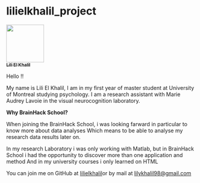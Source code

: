 # lilielkhalil_project
<a href="https://github.com/lilielkhalil">
   <img src="https://avatars.githubusercontent.com/u/87989383?v=4?s=100" width="100px;" alt=""/>
   <br /><sub><b>Lili El Khalil</b></sub>
</a>

Hello !!

My name is Lili El Khalil,
I am in my first year of master student at University of Montreal studying psychology.
I am a research assistant with Marie Audrey Lavoie in the visual neurocognition laboratory.

<b> Why BrainHack School? </B>

When joining the BrainHack School, i was looking farward in particular to know more about data analyses
Which means to be able to analyse my research data results later on.

In my research Laboratory i was only working with Matlab, but in BrainHack School i had the opportunity to discover more than one application and method
And in my university courses i only learned on HTML 

You can join me on GitHub at [lilielkhalil](https://github.com/lilielkhalil)or by mail at <lilykhalil98@gmail.com>
